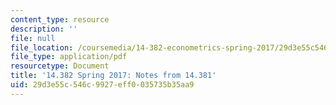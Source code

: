 ```yaml
---
content_type: resource
description: ''
file: null
file_location: /coursemedia/14-382-econometrics-spring-2017/29d3e55c546c9927eff0035735b35aa9_MIT14_382S17_14381notes.pdf
file_type: application/pdf
resourcetype: Document
title: '14.382 Spring 2017: Notes from 14.381'
uid: 29d3e55c-546c-9927-eff0-035735b35aa9
---
```

